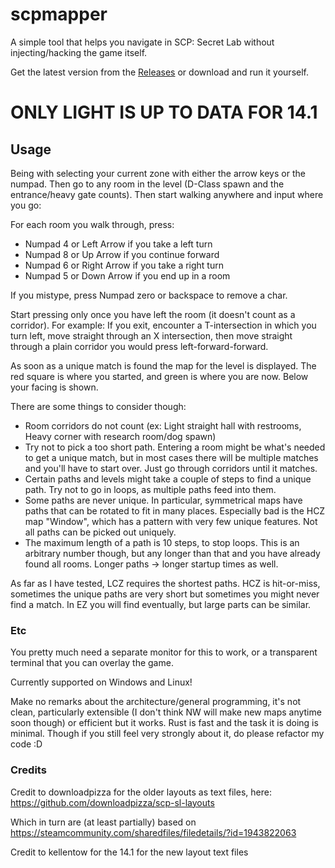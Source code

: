 # scpmapper
A simple tool that helps you navigate in SCP: Secret Lab without injecting/hacking the game itself. 

Get the latest version from the [Releases](https://github.com/grufkork/scpmapper/releases) or download and run it yourself.

# ONLY LIGHT IS UP TO DATA FOR 14.1

## Usage
Being with selecting your current zone with either the arrow keys or the numpad. Then go to any room in the level (D-Class spawn and the entrance/heavy gate counts). Then start walking anywhere and input where you go: 

For each room you walk through, press:
- Numpad 4 or Left Arrow if you take a left turn
- Numpad 8 or Up Arrow if you continue forward
- Numpad 6 or Right Arrow if you take a right turn
- Numpad 5 or Down Arrow if you end up in a room

If you mistype, press Numpad zero or backspace to remove a char.

Start pressing only once you have left the room (it doesn't count as a corridor). For example: If you exit, encounter a T-intersection in which you turn left, move straight through an X intersection, then move straight through a plain corridor you would press left-forward-forward.

As soon as a unique match is found the map for the level is displayed. The red square is where you started, and green is where you are now. Below your facing is shown. 

There are some things to consider though: 

- Room corridors do not count (ex: Light straight hall with restrooms, Heavy corner with research room/dog spawn)
- Try not to pick a too short path. Entering a room might be what's needed to get a unique match, but in most cases there will be multiple matches and you'll have to start over. Just go through corridors until it matches.
- Certain paths and levels might take a couple of steps to find a unique path. Try not to go in loops, as multiple paths feed into them.
- Some paths are never unique. In particular, symmetrical maps have paths that can be rotated to fit in many places. Especially bad is the HCZ map "Window", which has a pattern with very few unique features. Not all paths can be picked out uniquely. 
- The maximum length of a path is 10 steps, to stop loops. This is an arbitrary number though, but any longer than that and you have already found all rooms. Longer paths -> longer startup times as well.

As far as I have tested, LCZ requires the shortest paths. HCZ is hit-or-miss, sometimes the unique paths are very short but sometimes you might never find a match. In EZ you will find eventually, but large parts can be similar.

### Etc
You pretty much need a separate monitor for this to work, or a transparent terminal that you can overlay the game.

Currently supported on Windows and Linux!

Make no remarks about the architecture/general programming, it's not clean, particularly extensible (I don't think NW will make new maps anytime soon though) or efficient but it works. Rust is fast and the task it is doing is minimal. Though if you still feel very strongly about it, do please refactor my code :D


### Credits
Credit to downloadpizza for the older layouts as text files, here:
https://github.com/downloadpizza/scp-sl-layouts

Which in turn are (at least partially) based on https://steamcommunity.com/sharedfiles/filedetails/?id=1943822063

Credit to kellentow for the 14.1 for the new layout text files